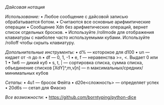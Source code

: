 *Дайсовая нотация*

*Использование:*
• Любое сообщение с дайсовой записью обрабатывается ботом.
• Считаются все основные арифмитические операции
• Сообщение Xdn без арифметических операций, вернет список отдельных бросков.
• Используйте /rollmode для отображения клавиатуры с наиболее часто используемыми кубами. Используйте /rolloff чтобы скрыть клавиатуру.

*Допольнительные инструменты:*
• d% — которокое для d100
• un — кидает от -n до n
• df — 0, 1, -1
• e, f — неравенства >=, <. Выдает 0 или 1
• 1w6 — дикий куб
• s, t, | — сортировка списка, сумма списка, объединение списков
[XdY]^,m,v[n] —  n максимальных/средних/минимальных кубов

*Сетапы:*
• 4u1 — бросок Фейта 
• d20e<сложность> — определяет успех 
• 20d6s — сетап для Фиаско

*Все возможности:*
• https://github.com/borntyping/python-dice